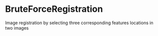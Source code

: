 # BruteForceRegistration
Image registration by selecting three corresponding features locations in two images
